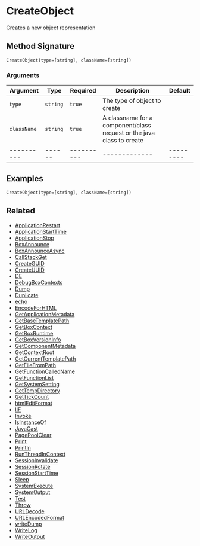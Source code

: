 # CreateObject

Creates a new object representation

## Method Signature

```
CreateObject(type=[string], className=[string])
```

### Arguments

| Argument    | Type     | Required   | Description                                                           | Default   |
| ----------- | -------- | ---------- | --------------------------------------------------------------------- | --------- |
| `type`      | `string` | `true`     | The type of object to create                                          |           |
| `className` | `string` | `true`     | A classname for a component/class request or the java class to create |           |
| ----------  | ------   | ---------- | -------------                                                         | --------- |

## Examples

```
CreateObject(type=[string], className=[string])
```

## Related

* [ApplicationRestart](applicationrestart.md)
* [ApplicationStartTime](applicationstarttime.md)
* [ApplicationStop](applicationstop.md)
* [BoxAnnounce](boxannounce.md)
* [BoxAnnounceAsync](boxannounceasync.md)
* [CallStackGet](callstackget.md)
* [CreateGUID](createguid.md)
* [CreateUUID](createuuid.md)
* [DE](de.md)
* [DebugBoxContexts](debugboxcontexts.md)
* [Dump](dump.md)
* [Duplicate](duplicate.md)
* [echo](echo.md)
* [EncodeForHTML](encodeforhtml.md)
* [GetApplicationMetadata](getapplicationmetadata.md)
* [GetBaseTemplatePath](getbasetemplatepath.md)
* [GetBoxContext](getboxcontext.md)
* [GetBoxRuntime](getboxruntime.md)
* [GetBoxVersionInfo](getboxversioninfo.md)
* [GetComponentMetadata](getcomponentmetadata.md)
* [GetContextRoot](getcontextroot.md)
* [GetCurrentTemplatePath](getcurrenttemplatepath.md)
* [GetFileFromPath](getfilefrompath.md)
* [GetFunctionCalledName](getfunctioncalledname.md)
* [GetFunctionList](getfunctionlist.md)
* [GetSystemSetting](getsystemsetting.md)
* [GetTempDirectory](gettempdirectory.md)
* [GetTickCount](gettickcount.md)
* [htmlEditFormat](htmleditformat.md)
* [IIF](iif.md)
* [Invoke](invoke.md)
* [IsInstanceOf](isinstanceof.md)
* [JavaCast](javacast.md)
* [PagePoolClear](pagepoolclear.md)
* [Print](print.md)
* [Println](println.md)
* [RunThreadInContext](runthreadincontext.md)
* [SessionInvalidate](sessioninvalidate.md)
* [SessionRotate](sessionrotate.md)
* [SessionStartTime](sessionstarttime.md)
* [Sleep](sleep.md)
* [SystemExecute](systemexecute.md)
* [SystemOutput](systemoutput.md)
* [Test](test.md)
* [Throw](throw.md)
* [URLDecode](urldecode.md)
* [URLEncodedFormat](urlencodedformat.md)
* [writeDump](writedump.md)
* [WriteLog](writelog.md)
* [WriteOutput](writeoutput.md)
